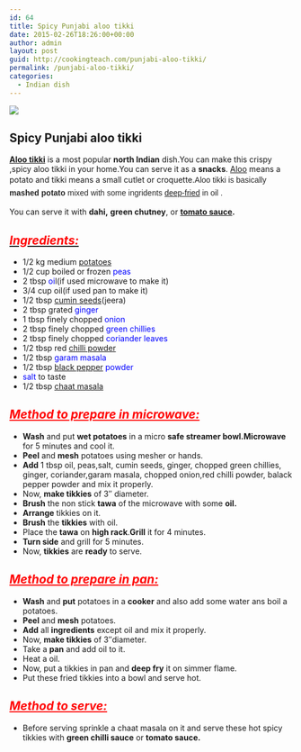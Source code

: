 ```yaml
---
id: 64
title: Spicy Punjabi aloo tikki
date: 2015-02-26T18:26:00+00:00
author: admin
layout: post
guid: http://cookingteach.com/punjabi-aloo-tikki/
permalink: /punjabi-aloo-tikki/
categories:
  - Indian dish
---
```


[![](http://2.bp.blogspot.com/-Yc_PLaShD6M/VO9WJ6pFOdI/AAAAAAAAAHQ/qjJhi13LB2U/s1600/2.jpg)](http://2.bp.blogspot.com/-Yc_PLaShD6M/VO9WJ6pFOdI/AAAAAAAAAHQ/qjJhi13LB2U/s1600/2.jpg)

## Spicy Punjabi aloo tikki

**[Aloo tikki](http://en.wikipedia.org/wiki/Aloo_tikki "Aloo tikki")** is a most popular **north Indian** dish.You can make this crispy ,spicy aloo tikki in your home.You can serve it as a **snacks**. [Aloo](http://en.wikipedia.org/wiki/Dum_Aloo "Dum Aloo") means a potato and tikki means a small cutlet or croquette.<span style="background-color: white; color: #252525; font-family: sans-serif; font-size: 14px; line-height: 22.3999996185303px;">Aloo tikki is basically **mashed potato** mixed with some ingridents</span><span style="background-color: white; color: #252525; font-family: sans-serif; font-size: 14px; line-height: 22.3999996185303px;"> [deep-fried](http://en.wikipedia.org/wiki/Deep_frying "Deep frying") in oil .</span>

You can serve it with **dahi,** **green chutney**, or **[tomato sauce](http://en.wikipedia.org/wiki/Tomato_sauce "Tomato sauce").**

## _<u><span style="color: red;">Ingredients:</span></u>_

*   1/2 kg medium <span style="color: blue;">[potatoes](http://en.wikipedia.org/wiki/Potato "Potato")</span>
*   1/2 cup boiled or frozen <span style="color: blue;">peas</span>
*   2 tbsp <span style="color: blue;">oi</span>l(if used microwave to make it)
*   3/4 cup oil(if used pan to make it)
*   1/2 tbsp <span style="color: blue;">[cumin seeds](http://en.wikipedia.org/wiki/Cumin "Cumin")</span>(jeera)
*   2 tbsp grated <span style="color: blue;">ginger</span>
*   1 tbsp finely chopped <span style="color: blue;">onion</span>
*   2 tbsp finely chopped <span style="color: blue;">green chillies</span>
*   2 tbsp finely chopped <span style="color: blue;">coriander leaves</span>
*   1/2 tbsp red <span style="color: blue;">[chilli powder](http://en.wikipedia.org/wiki/Chili_powder "Chili powder")</span>
*   1/2 tbsp <span style="color: blue;">garam masala</span>
*   1/2 tbsp <span style="color: blue;">[black pepper](http://en.wikipedia.org/wiki/Black_pepper "Black pepper") powder</span>
*   <span style="color: blue;">salt</span> to taste
*   1/2 tbsp <span style="color: blue;">[chaat masala](http://en.wikipedia.org/wiki/Chaat_masala "Chaat masala")</span>

## <span style="color: red;">_<u>Method to prepare in microwave:</u>_</span>

*   **Wash** and put **wet potatoes** in a micro **safe streamer bowl.Microwave** for 5 minutes and cool it.
*   **Peel** and **mesh** potatoes using mesher or hands.
*   **Add** 1 tbsp oil, peas,salt, cumin seeds, ginger, chopped green chillies, ginger, coriander,garam masala, chopped onion,red chilli powder, balack pepper powder and mix it properly.
*   Now, **make tikkies** of 3″ diameter.
*   **Brush** the non stick **tawa** of the microwave with some **oil.**
*   **Arrange** tikkies on it.
*   **Brush** the **tikkies** with oil.
*   Place the **tawa** on **high rack**.**Grill** it for 4 minutes.
*   **Turn side** and grill for 5 minutes.
*   Now, **tikkies** are **ready** to serve.

## <span style="color: red;">_<u>Method to prepare in pan:</u>_</span>

*   **Wash** and **put** potatoes in a **cooker** and also add some water ans boil a potatoes.
*   **Peel** and **mesh** potatoes.
*   **Add** all **ingredients** except oil and mix it properly.
*   Now, **make tikkies** of 3″diameter.
*   Take a **pan** and add oil to it.
*   Heat a oil.
*   Now, put a tikkies in pan and **deep fry** it on simmer flame.
*   Put these fried tikkies into a bowl and serve hot.

## <span style="color: red;">_<u>Method to serve:</u>_</span>

*   Before serving sprinkle a chaat masala on it and serve these hot spicy tikkies with **green chilli sauce** or **tomato sauce.**
